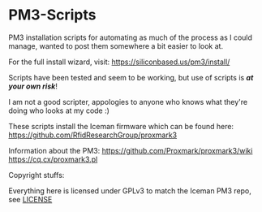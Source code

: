 # PM3-Scripts
PM3 installation scripts for automating as much of the process as I could manage, wanted to post them somewhere a bit easier to look at.

For the full install wizard, visit: https://siliconbased.us/pm3/install/

Scripts have been tested and seem to be working, but use of scripts is ***at your own risk***!

I am not a good scripter, appologies to anyone who knows what they're doing who looks at my code :)

These scripts install the Iceman firmware which can be found here:
https://github.com/RfidResearchGroup/proxmark3

Information about the PM3:
https://github.com/Proxmark/proxmark3/wiki
https://cq.cx/proxmark3.pl


Copyright stuffs:

Everything here is licensed under GPLv3 to match the Iceman PM3 repo, see [LICENSE](https://github.com/aoxhwjfoavdlhsvfpzha/PM3-Scripts/blob/main/LICENSE)

